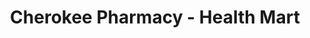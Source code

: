 ---
title: "Cherokee Pharmacy - Health Mart"
url: /whittier/cherokee-pharmacy-health-mart/
shop: chemist
---